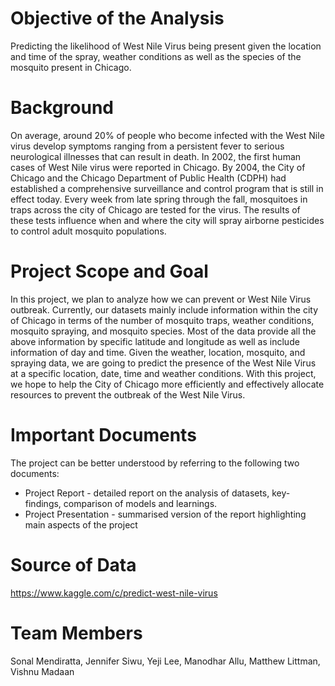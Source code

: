 # Objective of the Analysis
Predicting the likelihood of West Nile Virus being present given the location and time of the spray, weather conditions as well as the species of the mosquito present in Chicago.

# Background
On average, around 20% of people who become infected with the West Nile virus develop symptoms ranging from a persistent fever to serious neurological illnesses that can result in death. In 2002, the first human cases of West Nile virus were reported in Chicago. By 2004, the City of Chicago and the Chicago Department of Public Health (CDPH) had established a comprehensive surveillance and control program that is still in effect today.
Every week from late spring through the fall, mosquitoes in traps across the city of Chicago are tested for the virus. The results of these tests influence when and where the city will spray airborne pesticides to control adult mosquito populations.

# Project Scope and Goal
In this project, we plan to analyze how we can prevent or West Nile Virus outbreak. Currently, our datasets mainly include information within the city of Chicago in terms of the number of mosquito traps, weather conditions, mosquito spraying, and mosquito species. Most of the data provide all the above information by specific latitude and longitude as well as include information of day and time.
Given the weather, location, mosquito, and spraying data, we are going to predict the presence of the West Nile Virus at a specific location, date, time and weather conditions. With this project, we hope to help the City of Chicago more efficiently and effectively allocate resources to prevent the outbreak of the West Nile Virus.

# Important Documents
The project can be better understood by referring to the following two documents:
* Project Report - detailed report on the analysis of datasets, key-findings, comparison of models and learnings.
* Project Presentation - summarised version of the report highlighting main aspects of the project

# Source of Data
https://www.kaggle.com/c/predict-west-nile-virus

# Team Members
Sonal Mendiratta, Jennifer Siwu, Yeji Lee, Manodhar Allu, Matthew Littman, Vishnu Madaan
